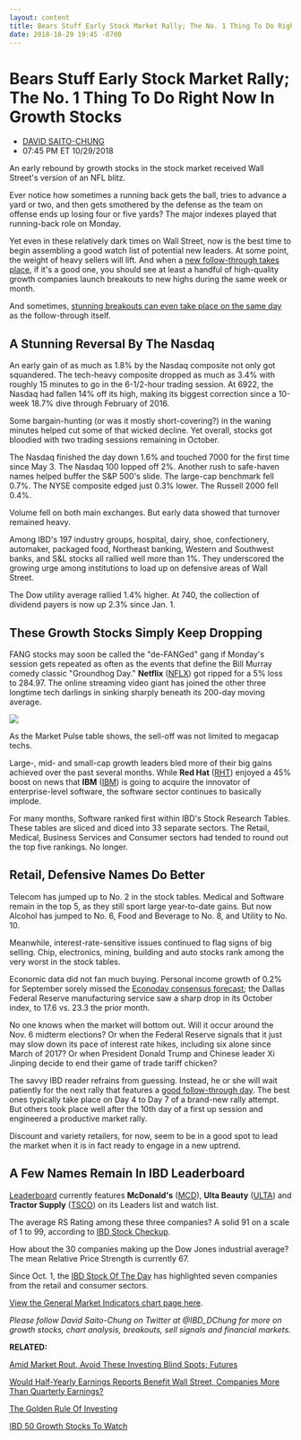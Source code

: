 ```yaml
---
layout: content
title: Bears Stuff Early Stock Market Rally; The No. 1 Thing To Do Right Now In Growth Stocks
date: 2018-10-29 19:45 -0700
---
```



Bears Stuff Early Stock Market Rally; The No. 1 Thing To Do Right Now In Growth Stocks
=======================================================================================




* [DAVID SAITO-CHUNG](https://www.investors.com/author/chungd/ "Posts by DAVID SAITO-CHUNG")
* 07:45 PM ET 10/29/2018




An early rebound by growth stocks in the stock market received Wall Street's version of an NFL blitz.




Ever notice how sometimes a running back gets the ball, tries to advance a yard or two, and then gets smothered by the defense as the team on offense ends up losing four or five yards? The major indexes played that running-back role on Monday.


Yet even in these relatively dark times on Wall Street, now is the best time to begin assembling a good watch list of potential new leaders. At some point, the weight of heavy sellers will lift. And when a [new follow-through takes place](https://www.investors.com/how-to-invest/investors-corner/how-to-find-next-stock-market-bottom/), if it's a good one, you should see at least a handful of high-quality growth companies launch breakouts to new highs during the same week or month.


And sometimes, [stunning breakouts can even take place on the same day](https://www.investors.com/how-to-invest/investors-corner/why-you-should-buy-on-the-follow-through-day/) as the follow-through itself.


A Stunning Reversal By The Nasdaq
---------------------------------


An early gain of as much as 1.8% by the Nasdaq composite not only got squandered. The tech-heavy composite dropped as much as 3.4% with roughly 15 minutes to go in the 6-1/2-hour trading session. At 6922, the Nasdaq had fallen 14% off its high, making its biggest correction since a 10-week 18.7% dive through February of 2016.


Some bargain-hunting (or was it mostly short-covering?) in the waning minutes helped cut some of that wicked decline. Yet overall, stocks got bloodied with two trading sessions remaining in October.


The Nasdaq finished the day down 1.6% and touched 7000 for the first time since May 3. The Nasdaq 100 lopped off 2%. Another rush to safe-haven names helped buffer the S&P 500's slide. The large-cap benchmark fell 0.7%. The NYSE composite edged just 0.3% lower. The Russell 2000 fell 0.4%.


Volume fell on both main exchanges. But early data showed that turnover remained heavy.


Among IBD's 197 industry groups, hospital, dairy, shoe, confectionery, automaker, packaged food, Northeast banking, Western and Southwest banks, and S&L stocks all rallied well more than 1%. They underscored the growing urge among institutions to load up on defensive areas of Wall Street.


The Dow utility average rallied 1.4% higher. At 740, the collection of dividend payers is now up 2.3% since Jan. 1.


These Growth Stocks Simply Keep Dropping
----------------------------------------


FANG stocks may soon be called the "de-FANGed" gang if Monday's session gets repeated as often as the events that define the Bill Murray comedy classic "Groundhog Day." **Netflix** ([NFLX](https://research.investors.com/quote.aspx?symbol=NFLX)) got ripped for a 5% loss to 284.97. The online streaming video giant has joined the other three longtime tech darlings in sinking sharply beneath its 200-day moving average.


![](https://www.investors.com/wp-content/uploads/2018/10/MP102918-224x300.jpg)


As the Market Pulse table shows, the sell-off was not limited to megacap techs.


Large-, mid- and small-cap growth leaders bled more of their big gains achieved over the past several months. While **Red Hat** ([RHT](https://research.investors.com/quote.aspx?symbol=RHT)) enjoyed a 45% boost on news that **IBM** ([IBM](https://research.investors.com/quote.aspx?symbol=IBM)) is going to acquire the innovator of enterprise-level software, the software sector continues to basically implode.


For many months, Software ranked first within IBD's Stock Research Tables. These tables are sliced and diced into 33 separate sectors. The Retail, Medical, Business Services and Consumer sectors had tended to round out the top five rankings. No longer.


Retail, Defensive Names Do Better
---------------------------------


Telecom has jumped up to No. 2 in the stock tables. Medical and Software remain in the top 5, as they still sport large year-to-date gains. But now Alcohol has jumped to No. 6, Food and Beverage to No. 8, and Utility to No. 10.


Meanwhile, interest-rate-sensitive issues continued to flag signs of big selling. Chip, electronics, mining, building and auto stocks rank among the very worst in the stock tables.


Economic data did not fan much buying. Personal income growth of 0.2% for September sorely missed the [Econoday consensus forecast](https://research.investors.com/economic-calendar/); the Dallas Federal Reserve manufacturing service saw a sharp drop in its October index, to 17.6 vs. 23.3 the prior month.


No one knows when the market will bottom out. Will it occur around the Nov. 6 midterm elections? Or when the Federal Reserve signals that it just may slow down its pace of interest rate hikes, including six alone since March of 2017? Or when President Donald Trump and Chinese leader Xi Jinping decide to end their game of trade tariff chicken?


The savvy IBD reader refrains from guessing. Instead, he or she will wait patiently for the next rally that features a [good follow-through day](https://www.investors.com/how-to-invest/investors-corner/how-to-find-next-stock-market-bottom/). The best ones typically take place on Day 4 to Day 7 of a brand-new rally attempt. But others took place well after the 10th day of a first up session and engineered a productive market rally.


Discount and variety retailers, for now, seem to be in a good spot to lead the market when it is in fact ready to engage in a new uptrend.


A Few Names Remain In IBD Leaderboard
-------------------------------------


[Leaderboard](https://leaderboard.investors.com/#/leaders/leadersnearabuypoint) currently features **McDonald's** ([MCD](https://research.investors.com/quote.aspx?symbol=MCD)), **Ulta Beauty** ([ULTA](https://research.investors.com/quote.aspx?symbol=ULTA)) and **Tractor Supply** ([TSCO](https://research.investors.com/quote.aspx?symbol=TSCO)) on its Leaders list and watch list.


The average RS Rating among these three companies? A solid 91 on a scale of 1 to 99, according to [IBD Stock Checkup](https://research.investors.com/stock-checkup/nasdaq-tractor-supply-co-tsco.aspx).


How about the 30 companies making up the Dow Jones industrial average? The mean Relative Price Strength is currently 67.


Since Oct. 1, the [IBD Stock Of The Day](https://www.investors.com/research/ibd-stock-of-the-day/) has highlighted seven companies from the retail and consumer sectors.


[View the General Market Indicators chart page here](https://www.investors.com/wp-content/uploads/2018/10/IBD2910152508GMI.pdf).


*Please follow David Saito-Chung on Twitter at @IBD\_DChung for more on growth stocks, chart analysis, breakouts, sell signals and financial markets.*


**RELATED:**


[Amid Market Rout, Avoid These Investing Blind Spots; Futures](https://www.investors.com/market-trend/stock-market-today/dow-jones-futures-stock-correction-facebook-microsoft-tesla/)


[Would Half-Yearly Earnings Reports Benefit Wall Street, Companies More Than Quarterly Earnings?](https://www.investors.com/news/earnings-reports-quarterly-vs-semiannual-trump/)


[The Golden Rule Of Investing](https://www.investors.com/how-to-invest/investors-corner/still-the-no-1-rule-for-stock-investors-always-cut-your-losses-short/)


[IBD 50 Growth Stocks To Watch](https://www.investors.com/research/ibd-50-growth-stocks-to-watch/)




